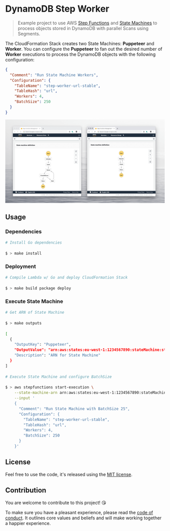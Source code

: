 # DynamoDB Step Worker

> Example project to use AWS [Step Functions](https://aws.amazon.com/step-functions/) and [State Machines](https://docs.aws.amazon.com/step-functions/latest/dg/concepts-amazon-states-language.html) to process objects stored in DynamoDB with parallel Scans using Segments.

The CloudFormation Stack creates two State Machines: **Puppeteer** and **Worker**. You can configure the **Puppeteer** to fan out the desired number of **Worker** executions to process the DynamoDB objects with the following configuration:

```json
{
  "Comment": "Run State Machine Workers",
  "Configuration": {
    "TableName": "step-worker-url-stable",
    "TableHash": "url",
    "Workers": 4,
    "BatchSize": 250
  }
}
```


![State Machine](/machine.png)

## Usage



### Dependencies

```bash
# Install Go dependencies

$ > make install
```

### Deployment

```bash
# Compile Lambda w/ Go and deploy CloudFormation Stack

$ > make build package deploy
```

### Execute State Machine

```bash
# Get ARN of State Machine 

$ > make outputs

[
  {
    "OutputKey": "Puppeteer",
    "OutputValue": "arn:aws:states:eu-west-1:1234567890:stateMachine:step-worker-puppeteer-stable",
    "Description": "ARN for State Machine"
  }
]

# Execute State Machine and configure BatchSize

$ > aws stepfunctions start-execution \
    --state-machine-arn arn:aws:states:eu-west-1:1234567890:stateMachine:step-worker-puppeteer-stable \
    --input '
    {
      "Comment": "Run State Machine with BatchSize 25",
      "Configuration": {
        "TableName": "step-worker-url-stable",
        "TableHash": "url",
        "Workers": 4,
        "BatchSize": 250
      }
    }'
```

## License

Feel free to use the code, it's released using the [MIT license](LICENSE.md).

## Contribution

You are welcome to contribute to this project! 😘 

To make sure you have a pleasant experience, please read the [code of conduct](CODE_OF_CONDUCT.md). It outlines core values and beliefs and will make working together a happier experience.
